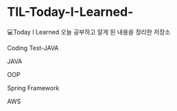 # TIL-Today-I-Learned-

💻Today I Learned
오늘 공부하고 알게 된 내용을 정리한 저장소

Coding Test-JAVA

JAVA

OOP

Spring Framework

AWS

